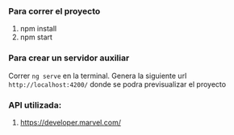 
### Para correr el proyecto
1. npm install
2. npm start

### Para crear un servidor auxiliar
Correr `ng serve` en la terminal. Genera la siguiente url `http://localhost:4200/` donde se podra previsualizar el proyecto

### API utilizada:
1. https://developer.marvel.com/
